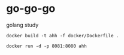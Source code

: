 # go-go-go
golang study


```
docker build -t ahh -f docker/Dockerfile .

docker run -d -p 8081:8080 ahh
```